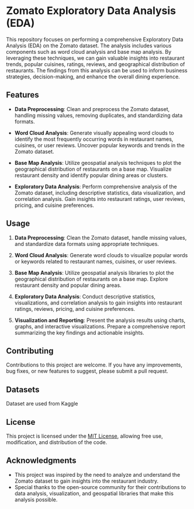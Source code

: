 # Zomato Exploratory Data Analysis (EDA)

This repository focuses on performing a comprehensive Exploratory Data Analysis (EDA) on the Zomato dataset. The analysis includes various components such as word cloud analysis and base map analysis. By leveraging these techniques, we can gain valuable insights into restaurant trends, popular cuisines, ratings, reviews, and geographical distribution of restaurants. The findings from this analysis can be used to inform business strategies, decision-making, and enhance the overall dining experience.

## Features

- **Data Preprocessing**: Clean and preprocess the Zomato dataset, handling missing values, removing duplicates, and standardizing data formats.

- **Word Cloud Analysis**: Generate visually appealing word clouds to identify the most frequently occurring words in restaurant names, cuisines, or user reviews. Uncover popular keywords and trends in the Zomato dataset.

- **Base Map Analysis**: Utilize geospatial analysis techniques to plot the geographical distribution of restaurants on a base map. Visualize restaurant density and identify popular dining areas or clusters.

- **Exploratory Data Analysis**: Perform comprehensive analysis of the Zomato dataset, including descriptive statistics, data visualization, and correlation analysis. Gain insights into restaurant ratings, user reviews, pricing, and cuisine preferences.

## Usage

1. **Data Preprocessing**: Clean the Zomato dataset, handle missing values, and standardize data formats using appropriate techniques.

2. **Word Cloud Analysis**: Generate word clouds to visualize popular words or keywords related to restaurant names, cuisines, or user reviews.

3. **Base Map Analysis**: Utilize geospatial analysis libraries to plot the geographical distribution of restaurants on a base map. Explore restaurant density and popular dining areas.

4. **Exploratory Data Analysis**: Conduct descriptive statistics, visualizations, and correlation analysis to gain insights into restaurant ratings, reviews, pricing, and cuisine preferences.

5. **Visualization and Reporting**: Present the analysis results using charts, graphs, and interactive visualizations. Prepare a comprehensive report summarizing the key findings and actionable insights.

## Contributing

Contributions to this project are welcome. If you have any improvements, bug fixes, or new features to suggest, please submit a pull request.

## Datasets

Dataset are used from Kaggle
## License

This project is licensed under the [MIT License](LICENSE), allowing free use, modification, and distribution of the code.

## Acknowledgments

- This project was inspired by the need to analyze and understand the Zomato dataset to gain insights into the restaurant industry.
- Special thanks to the open-source community for their contributions to data analysis, visualization, and geospatial libraries that make this analysis possible.
